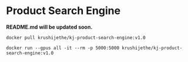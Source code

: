 # Product Search Engine
**README.md will be updated soon.**

`docker pull krushijethe/kj-product-search-engine:v1.0`

`docker run --gpus all -it --rm -p 5000:5000 krushijethe/kj-product-search-engine:v1.0`
